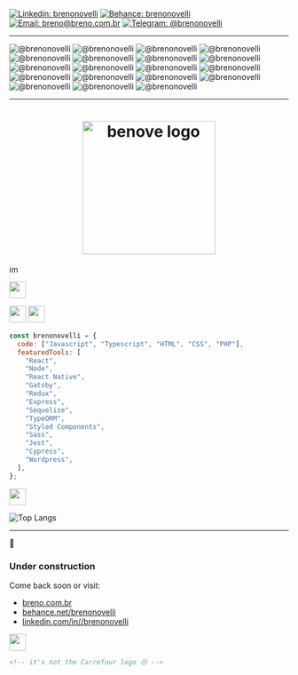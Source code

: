 [![Linkedin: brenonovelli](https://img.shields.io/badge/-brenonovelli-0077B5?style=for-the-badge&logo=Linkedin&logoColor=white)](https://www.linkedin.com/in/brenonovelli/)
[![Behance: brenonovelli](https://img.shields.io/badge/-brenonovelli-1769FF?style=for-the-badge&logo=Behance&logoColor=white)](https://www.behance.com/brenonovelli/)
[![Email: breno@breno.com.br](https://img.shields.io/badge/-breno@breno.com.br-D14836?style=for-the-badge&logo=Gmail&labelColor=&logoColor=white)](https://www.linkedin.com/in/brenonovelli/)
[![Telegram: @brenonovelli](https://img.shields.io/badge/-@brenonovelli-2CA5E0?style=for-the-badge&logo=Telegram&labelColor=&logoColor=white)](https://t.me/brenonovelli)

---

![ @brenonovelli](https://img.shields.io/badge/JavaScript-282A37?style=for-the-badge&logo=JavaScript)
![ @brenonovelli](https://img.shields.io/badge/TypeScript-007ACC?style=for-the-badge&logo=TypeScript)
![ @brenonovelli](https://img.shields.io/badge/HTML5-E34F26?style=for-the-badge&logo=HTML5&logoColor=white)
![ @brenonovelli](https://img.shields.io/badge/CSS3-1572B6?style=for-the-badge&logo=CSS3)
![ @brenonovelli](https://img.shields.io/badge/React-0088CC?style=for-the-badge&logo=React&logoColor=white)
![ @brenonovelli](https://img.shields.io/badge/Node.JS-339933?style=for-the-badge&logo=Node.JS&logoColor=white)
![ @brenonovelli](https://img.shields.io/badge/Gatsby-663399?style=for-the-badge&logo=Gatsby)
![ @brenonovelli](https://img.shields.io/badge/Redux-764ABC?style=for-the-badge&logo=Redux)
![ @brenonovelli](https://img.shields.io/badge/Styled_Components-DB7093?style=for-the-badge&logo=styled-components&logoColor=white)
![ @brenonovelli](https://img.shields.io/badge/Sass-CC6699?style=for-the-badge&logo=Sass&logoColor=white)
![ @brenonovelli](https://img.shields.io/badge/Storybook-FF4785?style=for-the-badge&logo=Storybook&logoColor=white)
![ @brenonovelli](https://img.shields.io/badge/Jest-C21325?style=for-the-badge&logo=Jest)
![ @brenonovelli](https://img.shields.io/badge/Cypress-17202C?style=for-the-badge&logo=Cypress)
![ @brenonovelli](https://img.shields.io/badge/Netlify_CMS-00C7B7?style=for-the-badge&logo=Netlify&logoColor=white)
![ @brenonovelli](https://img.shields.io/badge/WordPress-21759B?style=for-the-badge&logo=WordPress)
![ @brenonovelli](https://img.shields.io/badge/Affinity_Designer-1B72BE?style=for-the-badge&logo=Affinity-Designer)
![ @brenonovelli](https://img.shields.io/badge/Affinity_Photo-7E4DD2?style=for-the-badge&logo=affinity-photo&logoColor=white)
![ @brenonovelli](https://img.shields.io/badge/Adobe_XD-FF26BE?style=for-the-badge&logo=adobe-xd&logoColor=white)
![ @brenonovelli](https://img.shields.io/badge/Figma-F24E1E?style=for-the-badge&logo=Figma&logoColor=white)

---

<h1 align="center">
  <img src="https://github.com/brenonovelli/brenonovelli/raw/master/assets/b.logo.gif" height="240" alt="benove logo" />
</h1>


<p>
  <img src="https://github.com/brenonovelli/brenonovelli/raw/master/assets/import.svg" height="16" alt="import * as benove" />
</p>

<p>
  <img src="https://github.com/brenonovelli/brenonovelli/raw/master/assets/b.profile.svg" height="30" />
</p>

<p>
  <img src="https://github.com/brenonovelli/brenonovelli/raw/master/assets/b.dev.svg" height="30" />

  <img src="https://github.com/brenonovelli/brenonovelli/raw/master/assets/b.des.svg" height="30" />
</p>

```javascript
const brenonovelli = {
  code: ["Javascript", "Typescript", "HTML", "CSS", "PHP"],
  featuredTools: [
    "React",
    "Node",
    "React Native",
    "Gatsby",
    "Redux",
    "Express",
    "Sequelize",
    "TypeORM",
    "Styled Components",
    "Sass",
    "Jest",
    "Cypress",
    "Wordpress",
  ],
};
```

<p>
  <img src="https://github.com/brenonovelli/brenonovelli/raw/master/assets/b.stats.svg" height="30" />
</p>

![Top Langs](https://github-readme-stats.vercel.app/api/top-langs/?username=brenonovelli&layout=compact)

---

<p>
  🚧
</p>

### Under construction

Come back soon or visit:

- [breno.com.br](https://www.breno.com.br)
- [behance.net/brenonovelli](https://www.behance.net/brenonovelli)
- [linkedin.com/in//brenonovelli](https://www.linkedin.com/in//brenonovelli)

<div>
  <img src="https://github.com/brenonovelli/brenonovelli/raw/master/assets/b.end.svg" height="30" />
</div>

```html
<!-- it's not the Carrefour logo 😒 -->
```

<!--
**brenonovelli/brenonovelli** is a ✨ _special_ ✨ repository because its `README.md` (this file) appears on your GitHub profile.

Here are some ideas to get you started:

- 🔭 I’m currently working on ...
- 🌱 I’m currently learning ...
- 👯 I’m looking to collaborate on ...
- 🤔 I’m looking for help with ...
- 💬 Ask me about ...
- 📫 How to reach me: ...
- 😄 Pronouns: ...
- ⚡ Fun fact: ...
-->
